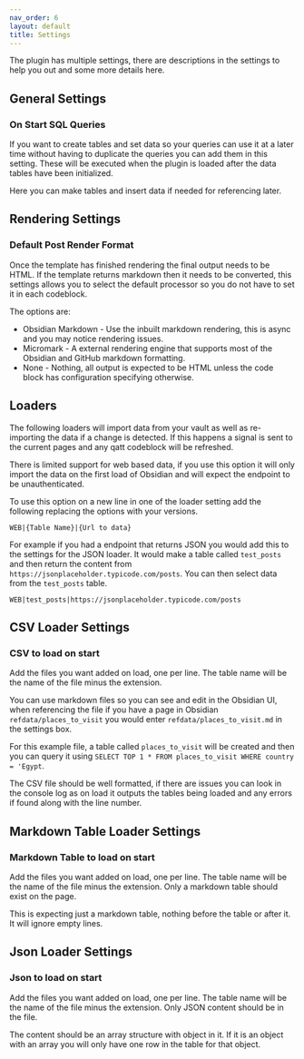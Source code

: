 ```yaml
---
nav_order: 6
layout: default
title: Settings
---
```


The plugin has multiple settings, there are descriptions in the settings to help you out and some more details here.

## General Settings

### On Start SQL Queries

If you want to create tables and set data so your queries can use it at a later time without having to duplicate the queries you can add them in this setting. These will be executed when the plugin is loaded after the data tables have been initialized.

Here you can make tables and insert data if needed for referencing later.

## Rendering Settings

### Default Post Render Format

Once the template has finished rendering the final output needs to be HTML. If the template returns markdown then it needs to be converted, this settings allows you to select the default processor so you do not have to set it in each codeblock.

The options are:

- Obsidian Markdown - Use the inbuilt markdown rendering, this is async and you may notice rendering issues.
- Micromark - A external rendering engine that supports most of the Obsidian and GitHub markdown formatting.
- None - Nothing, all output is expected to be HTML unless the code block has configuration specifying otherwise.

## Loaders

The following loaders will import data from your vault as well as re-importing the data if a change is detected. If this happens a signal is sent to the current pages and any qatt codeblock will be refreshed.

There is limited support for web based data, if you use this option it will only import the data on the first load of Obsidian and will expect the endpoint to be unauthenticated.

To use this option on a new line in one of the loader setting add the following replacing the options with your versions.

`WEB|{Table Name}|{Url to data}`

For example if you had a endpoint that returns JSON you would add this to the settings for the JSON loader. It would make a table called `test_posts` and then return the content from `https://jsonplaceholder.typicode.com/posts`. You can then select data from the `test_posts` table.

`WEB|test_posts|https://jsonplaceholder.typicode.com/posts`

## CSV Loader Settings

### CSV to load on start

Add the files you want added on load, one per line. The table name will be the name of the file minus the extension.

You can use markdown files so you can see and edit in the Obsidian UI, when referencing the file if you have a page in Obsidian  `refdata/places_to_visit` you would enter `refdata/places_to_visit.md` in the settings box.

For this example file, a table called `places_to_visit` will be created and then you can query it using `SELECT TOP 1 * FROM places_to_visit WHERE country = 'Egypt`.

The CSV file should be well formatted, if there are issues you can look in the console log as on load it outputs the tables being loaded and any errors if found along with the line number.

## Markdown Table Loader Settings

### Markdown Table to load on start

Add the files you want added on load, one per line. The table name will be the name of the file minus the extension. Only a markdown table should exist on the page.

This is expecting just a markdown table, nothing before the table or after it. It will ignore empty lines.

## Json Loader Settings

### Json to load on start

Add the files you want added on load, one per line. The table name will be the name of the file minus the extension. Only JSON content should be in the file.

The content should be an array structure with object in it. If it is an object with an array you will only have one row in the table for that object.
